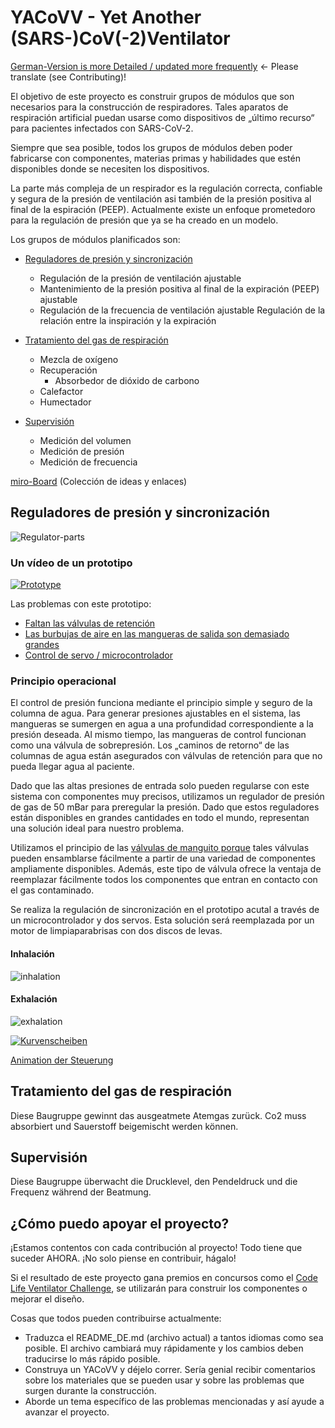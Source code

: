 # YACoVV - Yet Another (SARS-)CoV(-2)Ventilator

[German-Version is more Detailed / updated more frequently](README_DE.md) <- Please translate (see Contributing)!

El objetivo de este proyecto es construir grupos de módulos que son necesarios para la construcción de respiradores. Tales aparatos de respiración artificial puedan usarse como dispositivos de „último recurso“ para pacientes infectados con SARS-CoV-2.

Siempre que sea posible, todos los grupos de módulos deben poder fabricarse con componentes, materias primas y habilidades que estén disponibles donde se necesiten los dispositivos.

La parte más compleja de un respirador es la regulación correcta, confiable y segura de la presión de ventilación asi también de la presión positiva al final de la espiración (PEEP). Actualmente existe un enfoque prometedoro para la regulación de presión que ya se ha creado en un modelo.

Los grupos de módulos planificados son:

- [Reguladores de presión y sincronización](#Reguladores%20de%20presión%20y%20sincronización)
    - Regulación de la presión de ventilación ajustable
    - Mantenimiento de la presión positiva al final de la expiración (PEEP) ajustable
    - Regulación de la frecuencia de ventilación ajustable
Regulación de la relación entre la inspiración y la expiración

- [Tratamiento del gas de respiración](#Tratamiento%20del%20gas%20de%20respiración)
    - Mezcla de oxígeno
    - Recuperación
        - Absorbedor de dióxido de carbono
    - Calefactor
    - Humectador
- [Supervisión](#Supervisión)
    - Medición del volumen
    - Medición de presión
    - Medición de frecuencia

[miro-Board](https://miro.com/app/board/o9J_kuxCsRI=/) (Colección de ideas y enlaces)

## Reguladores de presión y sincronización

![Regulator-parts](img/system.jpg)

### Un vídeo de un prototipo
[![Prototype](img/prototype.jpg)](https://www.youtube.com/watch?v=eBIlyaHW4l0)

Las problemas con este prototipo:
- [Faltan las válvulas de retención](https://github.com/auenkind/YACoVV/issues/3)
- [Las burbujas de aire en las mangueras de salida son demasiado grandes](https://github.com/auenkind/YACoVV/issues/1)
- [Control de servo / microcontrolador](https://github.com/auenkind/YACoVV/issues/2)

### Principio operacional

El control de presión funciona mediante el principio simple y seguro de la columna de agua. Para generar presiones ajustables en el sistema, las mangueras se sumergen en agua a una profundidad correspondiente a la presión deseada. Al mismo tiempo, las mangueras de control funcionan como una válvula de sobrepresión. Los „caminos de retorno“ de las columnas de agua están asegurados con válvulas de retención para que no pueda llegar agua al paciente.

Dado que las altas presiones de entrada solo pueden regularse con este sistema con componentes muy precisos, utilizamos un regulador de presión de gas de 50 mBar para preregular la presión. Dado que estos reguladores están disponibles en grandes cantidades en todo el mundo, representan una solución ideal para nuestro problema.

Utilizamos el principio de las [válvulas de manguito porque](https://www.ako-armaturen.de/produkte/mechanische-schlauchquetschventile.html) tales válvulas pueden ensamblarse fácilmente a partir de una variedad de componentes ampliamente disponibles. Además, este tipo de válvula ofrece la ventaja de reemplazar fácilmente todos los componentes que entran en contacto con el gas contaminado.

Se realiza la regulación de sincronización en el prototipo acutal a través de un microcontrolador y dos servos. Esta solución será reemplazada por un motor de limpiaparabrisas con dos discos de levas.

#### Inhalación
![inhalation](img/insp.png)
#### Exhalación
![exhalation](img/exp.png)

[![Kurvenscheiben](img/camdisc.png)](https://autode.sk/3dx6EbZ)

[Animation der Steuerung](https://autode.sk/3dx6EbZ)

## Tratamiento del gas de respiración
Diese Baugruppe gewinnt das ausgeatmete Atemgas zurück. Co2 muss absorbiert und Sauerstoff beigemischt werden können.

## Supervisión
Diese Baugruppe überwacht die Drucklevel, den Pendeldruck und die Frequenz während der Beatmung.

## ¿Cómo puedo apoyar el proyecto?
¡Estamos contentos con cada contribución al proyecto! Todo tiene que suceder AHORA. ¡No solo piense en contribuir, hágalo!

Si el resultado de este proyecto gana premios en concursos como el [Code Life Ventilator Challenge](https://www.agorize.com/en/challenges/code-life-challenge?lang=en), se utilizarán para construir los componentes o mejorar el diseño.

Cosas que todos pueden contribuirse actualmente:

- Traduzca el README_DE.md (archivo actual) a tantos idiomas como sea posible. El archivo cambiará muy rápidamente y los cambios deben traducirse lo más rápido posible.
- Construya un YACoVV y déjelo correr. Sería genial recibir comentarios sobre los materiales que se pueden usar y sobre las problemas que surgen durante la construcción.
- Aborde un tema específico de las problemas mencionadas y así ayude a avanzar el proyecto.
